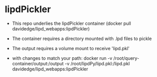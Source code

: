 # lipdPickler

* This repo underlies the lipdPickler container (docker pull davidedge/lipd_webapps:lipdPickler)

* The container requires a directory mounted with .lpd files to pickle

* The output requires a volume mount to receive 'lipd.pkl'

* with changes to match your path: docker run -v /root/query-container/output:/output -v /root/lipdPy/lipd.pkl:/lipd.pkl davidedge/lipd_webapps:lipdPickler
